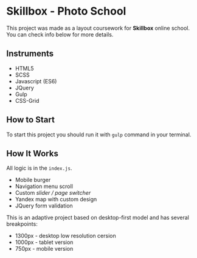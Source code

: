 # Skillbox - Photo School
This project was made as a layout coursework for __Skillbox__ online school. You can check info below for more details.

## Instruments
- HTML5
- SCSS
- Javascript (ES6)
- JQuery
- Gulp
- CSS-Grid

## How to Start
To start this project you should run it with `gulp` command in your terminal.

## How It Works
All logic is in the `index.js`.
- Mobile burger
- Navigation menu scroll
- Custom _slider / page switcher_
- Yandex map with custom design
- JQuery form validation

This is an adaptive project based on desktop-first model and has several breakpoints:
- 1300px - desktop low resolution cersion
- 1000px - tablet version
- 750px - mobile version
